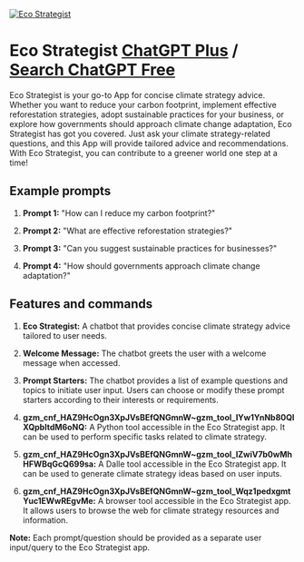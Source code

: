 
[![Eco Strategist](https://files.oaiusercontent.com/file-KwISxPosmBOsbdZL5rCiLUus?se=2123-10-17T09%3A49%3A08Z&sp=r&sv=2021-08-06&sr=b&rscc=max-age%3D31536000%2C%20immutable&rscd=attachment%3B%20filename%3Ddfdeb0af-396a-4069-bc32-c3f8afbb5789.png&sig=u6jNDBjzlL7hvOa5wTioxz0KMxlXMW91N1GT55iFdh8%3D)](https://chat.openai.com/g/g-SFOgyyOG8-eco-strategist)

# Eco Strategist [ChatGPT Plus](https://chat.openai.com/g/g-SFOgyyOG8-eco-strategist) / [Search ChatGPT Free](https://gptcall.net/index.html#/?search=Eco%20Strategist)

Eco Strategist is your go-to App for concise climate strategy advice. Whether you want to reduce your carbon footprint, implement effective reforestation strategies, adopt sustainable practices for your business, or explore how governments should approach climate change adaptation, Eco Strategist has got you covered. Just ask your climate strategy-related questions, and this App will provide tailored advice and recommendations. With Eco Strategist, you can contribute to a greener world one step at a time!

## Example prompts

1. **Prompt 1:** "How can I reduce my carbon footprint?"

2. **Prompt 2:** "What are effective reforestation strategies?"

3. **Prompt 3:** "Can you suggest sustainable practices for businesses?"

4. **Prompt 4:** "How should governments approach climate change adaptation?"

## Features and commands

1. **Eco Strategist:** A chatbot that provides concise climate strategy advice tailored to user needs.

2. **Welcome Message:** The chatbot greets the user with a welcome message when accessed.

3. **Prompt Starters:** The chatbot provides a list of example questions and topics to initiate user input. Users can choose or modify these prompt starters according to their interests or requirements.

4. **gzm_cnf_HAZ9HcOgn3XpJVsBEfQNGmnW~gzm_tool_IYw1YnNb80QIXQpbltdM6oNQ:** A Python tool accessible in the Eco Strategist app. It can be used to perform specific tasks related to climate strategy.

5. **gzm_cnf_HAZ9HcOgn3XpJVsBEfQNGmnW~gzm_tool_lZwiV7b0wMhHFWBqGcQ699sa:** A Dalle tool accessible in the Eco Strategist app. It can be used to generate climate strategy ideas based on user inputs.

6. **gzm_cnf_HAZ9HcOgn3XpJVsBEfQNGmnW~gzm_tool_Wqz1pedxgmtYuc1EWwREgvMe:** A browser tool accessible in the Eco Strategist app. It allows users to browse the web for climate strategy resources and information.

**Note:** Each prompt/question should be provided as a separate user input/query to the Eco Strategist app.


